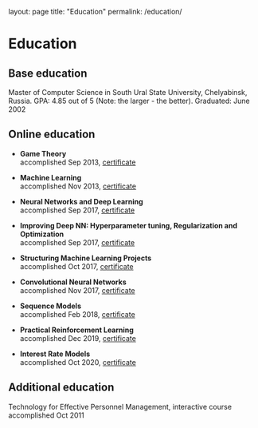 layout: page
title: "Education"
permalink: /education/

# Education

## Base education

Master of Computer Science in South Ural State University, Chelyabinsk, Russia.
GPA: 4.85 out of 5 (Note: the larger - the better).
Graduated: June 2002

## Online education

- **Game Theory**<br/>
  accomplished Sep 2013,
  [certificate](/assets/cert_coursera_stanford_game_theory.png)

- **Machine Learning**<br/>
  accomplished Nov 2013,
  [certificate](/assets/cert_coursera_stanford_ml.png)

- **Neural Networks and Deep Learning**<br/>
  accomplished Sep 2017,
  [certificate](/assets/cert_coursera_deeplearning_1_nn_and_deep_learning_MB5LWMBXJB6A.png)

- **Improving Deep NN: Hyperparameter tuning, Regularization and Optimization**<br/>
  accomplished Sep 2017,
  [certificate](/assets/cert_coursera_deeplearning_2_improving_dnn_WYEYTJYCZS6V.png)

- **Structuring Machine Learning Projects**<br/>
  accomplished Oct 2017,
  [certificate](/assets/cert_coursera_deeplearning_3_structuring_ml_projects_2V8CL595K7PF.png)

- **Convolutional Neural Networks**<br/>
  accomplished Nov 2017,
  [certificate](/assets/cert_coursera_deeplearning_4_convolutional_nn_G3TGH44MXMTG.png)

- **Sequence Models**<br/>
  accomplished Feb 2018,
  [certificate](/assets/cert_coursera_deeplearning_5_sequence_models_W4DKUXGF9FFJ.png)

- **Practical Reinforcement Learning**<br/>
  accomplished Dec 2019,
  [certificate](/assets/cert_coursera_hse_practical_rl_ASSAZV3PHVPT.png)

- **Interest Rate Models**<br/>
  accomplished Oct 2020,
  [certificate](/assets/cert_coursera_epfl_interest_rate_models_BP9PTHR3RNYY.png)

## Additional education

Technology for Effective Personnel Management, interactive course
accomplished Oct 2011
